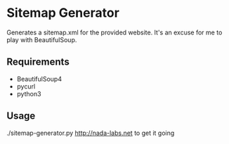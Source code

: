 # Sitemap Generator #

Generates a sitemap.xml for the provided website. It's an excuse for me
to play with BeautifulSoup.

## Requirements ##
 * BeautifulSoup4
 * pycurl
 * python3

## Usage ##
./sitemap-generator.py http://nada-labs.net to get it going


